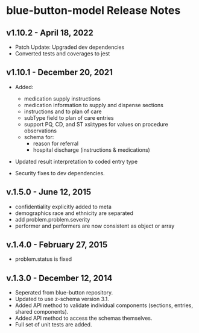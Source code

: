 # blue-button-model Release Notes

## v1.10.2 - April 18, 2022

- Patch Update: Upgraded dev dependencies
- Converted tests and coverages to jest

## v1.10.1 - December 20, 2021

- Added:
  - medication supply instructions
  - medication information to supply and dispense sections
  - instructions and to plan of care
  - subType field to plan of care entries
  - support PQ, CD, and ST xsi:types for values on procedure observations
  - schema for:
    - reason for referral
    - hospital discharge (instructions & medications)

- Updated result interpretation to coded entry type
- Security fixes to dev dependencies.

## v.1.5.0 - June 12, 2015
- confidentiality explicitly added to meta
- demographics race and ethnicity are separated
- add problem.problem.severity
- performer and performers are now consistent as object or array

## v.1.4.0 - February 27, 2015
- problem.status is fixed

## v.1.3.0 - December 12, 2014
- Seperated from blue-button repository.
- Updated to use z-schema version 3.1.
- Added API method to validate individual components (sections, entries, shared components).
- Added API method to access the schemas themselves.
- Full set of unit tests are added.
